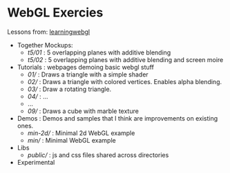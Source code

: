 # WebGL Exercies

Lessons from:
 [learningwebgl](http://learningwebgl.com/blog/?page_id=1217)

* Together Mockups:
  * *t5/01* : 5 overlapping planes with additive blending
  * *t5/02* : 5 overlapping planes with additive blending and screen moire
* Tutorials : webpages demoing basic webgl stuff
  * *01/* : Draws a triangle with a simple shader
  * *02/* : Draws a triangle with colored vertices. Enables alpha blending.
  * *03/* : Draw a rotating triangle.
  * *04/* : ...
  * ...
  * *09/* : Draws a cube with marble texture
* Demos : Demos and samples that I think are improvements on existing ones.
  * *min-2d/* : Minimal 2d WebGL example
  * *min/* : Minimal WebGL example
* Libs
  * *public/* : js and css files shared across directories
* Experimental
